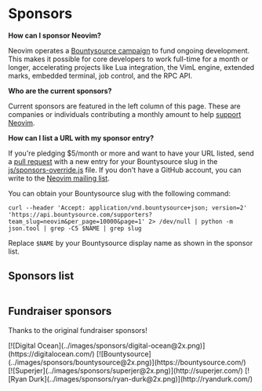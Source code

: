 # Sponsors

**How can I sponsor Neovim?**

Neovim operates a [Bountysource campaign](https://salt.bountysource.com/teams/neovim) to fund ongoing development. This makes it possible for core developers to work full-time for a month or longer, accelerating projects like Lua integration, the VimL engine, extended marks, embedded terminal, job control, and the RPC API.

**Who are the current sponsors?**

Current sponsors are featured in the left column of this page. These are companies or individuals contributing a monthly amount to help [support Neovim](https://salt.bountysource.com/teams/neovim).

**How can I list a URL with my sponsor entry?**

If you're pledging $5/month or more and want to have your URL listed, send a [pull request](https://github.com/neovim/neovim.github.io/pulls) with a new entry for your Bountysource slug in the [js/sponsors-override.js](https://github.com/neovim/neovim.github.io/blob/master/js/sponsors-override.js) file. If you don't have a GitHub account, you can write to the [Neovim mailing list](https://groups.google.com/forum/#!forum/neovim).

You can obtain your Bountysource slug with the following command:

```
curl --header 'Accept: application/vnd.bountysource+json; version=2' 'https://api.bountysource.com/supporters?team_slug=neovim&per_page=10000&page=1' 2> /dev/null | python -m json.tool | grep -C5 $NAME | grep slug
```

Replace `$NAME` by your Bountysource display name as shown in the sponsor list.

## Sponsors list

<table class="sponsors-table" id="sponsors-table"></table>

## Fundraiser sponsors

Thanks to the original fundraiser sponsors!

<div class="fundraisers" markdown>
  <div class="fundraiser-row" markdown>
[![Digital Ocean](../images/sponsors/digital-ocean@2x.png)](https://digitalocean.com/)
[![Bountysource](../images/sponsors/bountysource@2x.png)](https://bountysource.com/)
  </div>

  <div class="fundraiser-row" markdown>
[![Superjer](../images/sponsors/superjer@2x.png)](http://superjer.com/)
[![Ryan Durk](../images/sponsors/ryan-durk@2x.png)](http://ryandurk.com/)
  </div>
</div>
